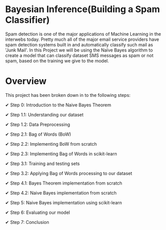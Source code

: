 # Bayesian Inference(Building a Spam Classifier)
Spam detection is one of the major applications of Machine Learning in the interwebs today. Pretty much all of the major email service providers have spam detection systems built in and automatically classify such mail as 'Junk Mail'.  In this Project we will be using the Naïve Bayes algorithm to create a model that can classify dataset SMS messages as spam or not spam, based on the training we give to the model. 

# Overview

This project has been broken down in to the following steps:

✔ Step 0: Introduction to the Naive Bayes Theorem

✔ Step 1.1: Understanding our dataset

✔ Step 1.2: Data Preprocessing

✔ Step 2.1: Bag of Words (BoW)

✔ Step 2.2: Implementing BoW from scratch

✔ Step 2.3: Implementing Bag of Words in scikit-learn

✔ Step 3.1: Training and testing sets

✔ Step 3.2: Applying Bag of Words processing to our dataset

✔ Step 4.1: Bayes Theorem implementation from scratch

✔ Step 4.2: Naive Bayes implementation from scratch

✔ Step 5: Naive Bayes implementation using scikit-learn

✔ Step 6: Evaluating our model

✔ Step 7: Conclusion
